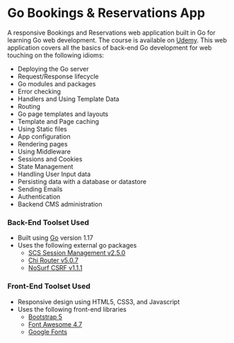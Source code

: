 # Go Bookings & Reservations App

A responsive Bookings and Reservations web application built in Go for learning Go web development. The course is available on [Udemy](https://www.udemy.com/course/building-modern-web-applications-with-go/).
This web application covers all the basics of back-end Go development for web touching on the following idioms:
- Deploying the Go server 
- Request/Response lifecycle
- Go modules and packages
- Error checking
- Handlers and Using Template Data
- Routing
- Go page templates and layouts
- Template and Page caching
- Using Static files
- App configuration
- Rendering pages
- Using Middleware
- Sessions and Cookies
- State Management
- Handling User Input data
- Persisting data with a database or datastore
- Sending Emails
- Authentication
- Backend CMS administration


### Back-End Toolset Used
- Built using [Go](https://go.dev/) version 1.17
- Uses the following external go packages
  - [SCS Session Management v2.5.0](https://github.com/alexedwards/scs/v2) 
  - [Chi Router v5.0.7](https://github.com/go-chi/chi/v5)
  - [NoSurf CSRF v1.1.1](https://github.com/justinas/nosurf)

### Front-End Toolset Used
- Responsive design using HTML5, CSS3, and Javascript
- Uses the following front-end libraries
  - [Bootstrap 5](https://getbootstrap.com/)
  - [Font Awesome 4.7](https://font-awesome.com)
  - [Google Fonts](https://fonts.google.com/)